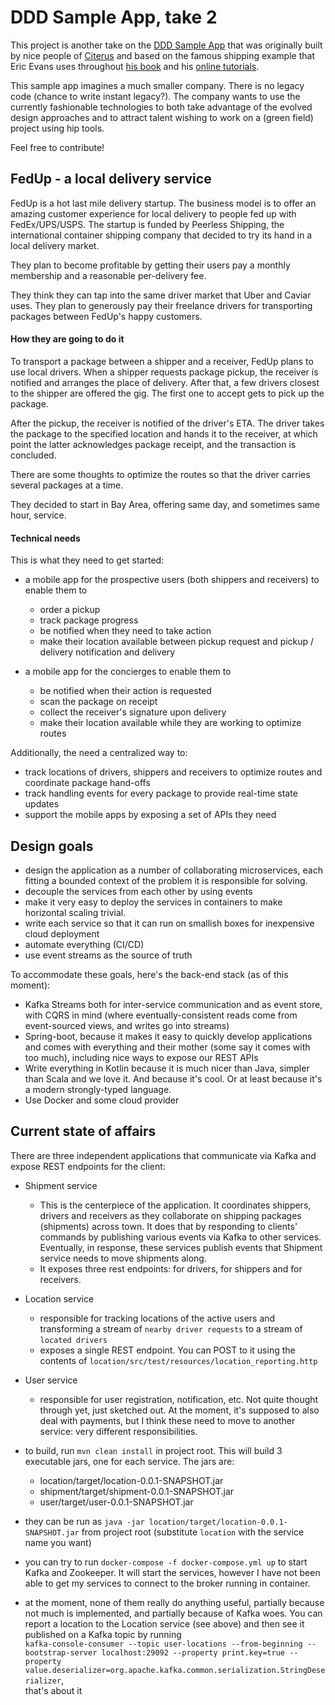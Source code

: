 # DDD Sample App, take 2

This project is another take on the [DDD Sample App](https://github.com/citerus/dddsample-core)
that was originally built by nice people of [Citerus](https://citerus.github.io/dddsample-core/) 
and based on the famous shipping example that Eric Evans uses throughout 
[his book](https://www.amazon.com/Domain-Driven-Design-Tackling-Complexity-Software/dp/0321125215)
and his [online tutorials](https://elearn.domainlanguage.com).   

This sample app imagines a much smaller company. There is no legacy code (chance to write instant legacy?). 
The company wants to use the currently fashionable technologies to both take advantage of the evolved design approaches
and to attract talent wishing to work on a (green field) project using hip tools.

Feel free to contribute!

## FedUp - a local delivery service

FedUp is a hot last mile delivery startup. The business model is to offer an amazing customer
experience for local delivery to people fed up with FedEx/UPS/USPS. The startup is funded
by Peerless Shipping, the international container shipping company that decided to try its
hand in a local delivery market.

They plan to become profitable by getting their users pay a monthly membership and a reasonable 
per-delivery fee. 

They think they can tap into the same driver market that Uber and Caviar uses. They plan to
generously pay their freelance drivers for transporting packages between FedUp's happy customers.

#### How they are going to do it

To transport a package between a shipper and a receiver, FedUp plans to use local drivers. When a shipper
requests package pickup, the receiver is notified and arranges the place of delivery. After that,
a few drivers closest to the shipper are offered the gig. The first one to accept gets to pick up the package.  

After the pickup, the receiver is notified of the driver's ETA. The driver
takes the package to the specified location and hands it to the receiver, at which point the latter 
acknowledges package receipt, and the transaction is concluded.

There are some thoughts to optimize the routes so that the driver carries several packages at a time.    

They decided to start in Bay Area, offering same day, and sometimes same hour, service.

#### Technical needs
This is what they need to get started:

- a mobile app for the prospective users (both shippers and receivers) to enable them to
    - order a pickup
    - track package progress
    - be notified when they need to take action
    - make their location available between pickup request and pickup / delivery notification and delivery
    
- a mobile app for the concierges to enable them to
    - be notified when their action is requested
    - scan the package on receipt
    - collect the receiver's signature upon delivery
    - make their location available while they are working to optimize routes

Additionally, the need a centralized way to:    
- track locations of drivers, shippers and receivers to optimize routes and coordinate package hand-offs
- track handling events for every package to provide real-time state updates
- support the mobile apps by exposing a set of APIs they need

## Design goals
- design the application as a number of collaborating microservices, each fitting a bounded context
  of the problem it is responsible for solving. 
- decouple the services from each other by using events 
- make it very easy to deploy the services in containers to make horizontal scaling trivial. 
- write each service so that it can run on smallish boxes for inexpensive cloud deployment
- automate everything (CI/CD)
- use event streams as the source of truth

To accommodate these goals, here's the back-end stack (as of this moment):
- Kafka Streams both for inter-service communication and as event store, with CQRS in mind (where 
  eventually-consistent reads come from event-sourced views, and writes go into streams)
- Spring-boot, because it makes it easy to quickly develop applications and comes with everything
  and their mother (some say it comes with too much), including nice ways to expose our REST APIs
- Write everything in Kotlin because it is much nicer than Java, simpler than Scala and we love it.
  And because it's cool. Or at least because it's a modern strongly-typed language.
- Use Docker and some cloud provider        

## Current state of affairs
There are three independent applications that communicate via Kafka and expose REST endpoints for the client:
- Shipment service
  - This is the centerpiece of the application. It coordinates shippers, drivers and receivers 
    as they collaborate on shipping packages (shipments) across town. It does that by responding to clients' commands
    by publishing various events via Kafka to other services. Eventually, in response, these services publish
    events that Shipment service needs to move shipments along.  
  - It exposes three rest endpoints: for drivers, for shippers and for receivers. 
- Location service
  - responsible for tracking locations of the active users and transforming a stream of `nearby driver requests` 
    to a stream of `located drivers`
  - exposes a single REST endpoint. You can POST to it using the contents of `location/src/test/resources/location_reporting.http`     
- User service
  - responsible for user registration, notification, etc. Not quite thought through yet, just sketched out. At the moment, it's
    supposed to also deal with payments, but I think these need to move to another service: very different responsibilities.

- to build, run `mvn clean install` in project root. This will build 3 executable jars, one for each service. The jars are:
   - location/target/location-0.0.1-SNAPSHOT.jar
   - shipment/target/shipment-0.0.1-SNAPSHOT.jar
   - user/target/user-0.0.1-SNAPSHOT.jar
- they can be run as `java -jar location/target/location-0.0.1-SNAPSHOT.jar` from project root (substitute `location` 
  with the service name you want)
- you can try to run `docker-compose -f docker-compose.yml up` to start Kafka and Zookeeper. It will start the services, 
  however I have not been able to get my services to connect to the broker running in container.   
- at the moment, none of them really do anything useful, partially because not much is implemented, and partially because of Kafka woes.
  You can report a location to the Location service (see above) and then see it published on a Kafka topic by running<br/>
  `kafka-console-consumer --topic user-locations --from-beginning --bootstrap-server localhost:29092 --property print.key=true --property value.deserializer=org.apache.kafka.common.serialization.StringDeserializer`,<br/> 
  that's about it 
